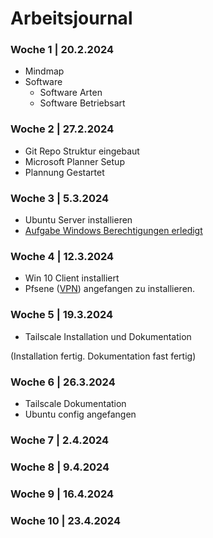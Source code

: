 # Arbeitsjournal

### Woche 1 | 20.2.2024

- Mindmap
- Software
  - Software Arten
  - Software Betriebsart

### Woche 2 | 27.2.2024

- Git Repo Struktur eingebaut
- Microsoft Planner Setup
- Plannung Gestartet

### Woche 3 | 5.3.2024

- Ubuntu Server installieren
- [Aufgabe Windows Berechtigungen erledigt](Berechtigungen-Lösung.md)

### Woche 4 | 12.3.2024

- Win 10 Client installiert
- Pfsene ([VPN](https://gitlab.com/ch-tbz-it/Stud/m158/-/blob/main/04_Unterrichtsressourcen/00_Proxmox/Tailscale/Guide.md?ref_type=heads)) angefangen zu installieren.

### Woche 5 | 19.3.2024

- Tailscale Installation und Dokumentation

(Installation fertig. Dokumentation fast fertig)

### Woche 6 | 26.3.2024

- Tailscale Dokumentation 
- Ubuntu config angefangen

### Woche 7 | 2.4.2024


### Woche 8 | 9.4.2024


### Woche 9 | 16.4.2024


### Woche 10 | 23.4.2024
